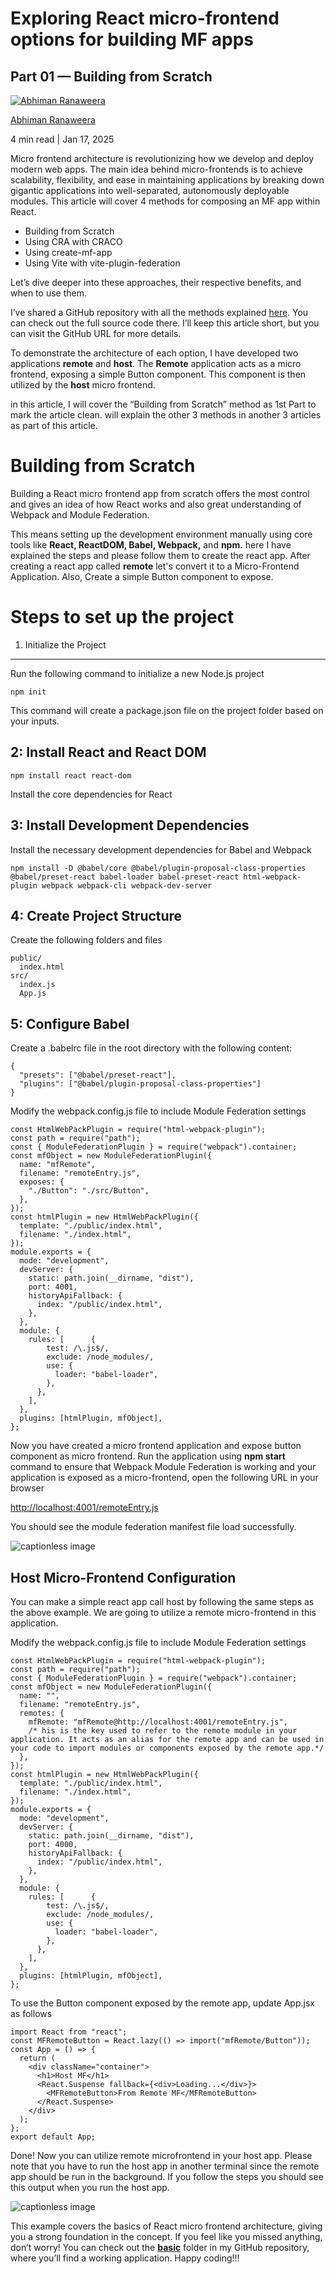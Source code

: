 # Exploring React micro-frontend options for building MF apps

## Part 01 — Building from Scratch

[![Abhiman Ranaweera](https://miro.medium.com/v2/resize:fill:64:64/1*5csW6IzMy7Uq75Y-KjI36w.jpeg)](https://medium.com/@abhimanranaweera?source=post_page---byline--819cc6602b80---------------------------------------)

[Abhiman Ranaweera](https://medium.com/@abhimanranaweera?source=post_page---byline--819cc6602b80---------------------------------------)

4 min read | Jan 17, 2025

Micro frontend architecture is revolutionizing how we develop and deploy modern web apps. The main idea behind micro-frontends is to achieve scalability, flexibility, and ease in maintaining applications by breaking down gigantic applications into well-separated, autonomously deployable modules. This article will cover 4 methods for composing an MF app within React.

- Building from Scratch
- Using CRA with CRACO
- Using create-mf-app
- Using Vite with vite-plugin-federation

Let’s dive deeper into these approaches, their respective benefits, and when to use them.

I’ve shared a GitHub repository with all the methods explained [here](https://github.com/abhimax/react-micro-frontend-demo-series). You can check out the full source code there. I’ll keep this article short, but you can visit the GitHub URL for more details.

To demonstrate the architecture of each option, I have developed two applications **remote** and **host**. The **Remote** application acts as a micro frontend, exposing a simple Button component. This component is then utilized by the **host** micro frontend.

in this article, I will cover the “Building from Scratch” method as 1st Part to mark the article clean. will explain the other 3 methods in another 3 articles as part of this article.

# Building from Scratch

Building a React micro frontend app from scratch offers the most control and gives an idea of how React works and also great understanding of Webpack and Module Federation.

This means setting up the development environment manually using core tools like **React, ReactDOM, Babel, Webpack,** and **npm.** here I have explained the steps and please follow them to create the react app. After creating a react app called **remote** let's convert it to a Micro-Frontend Application. Also, Create a simple Button component to expose.

# Steps to set up the project

1. Initialize the Project

---

Run the following command to initialize a new Node.js project

```
npm init
```

This command will create a package.json file on the project folder based on your inputs.

## 2: Install React and React DOM

```
npm install react react-dom
```

Install the core dependencies for React

## 3: Install Development Dependencies

Install the necessary development dependencies for Babel and Webpack

```
npm install -D @babel/core @babel/plugin-proposal-class-properties @babel/preset-react babel-loader babel-preset-react html-webpack-plugin webpack webpack-cli webpack-dev-server
```

## 4: Create Project Structure

Create the following folders and files

```
public/
  index.html
src/
  index.js
  App.js
```

## 5: Configure Babel

Create a .babelrc file in the root directory with the following content:

```
{
  "presets": ["@babel/preset-react"],
  "plugins": ["@babel/plugin-proposal-class-properties"]
}
```

Modify the webpack.config.js file to include Module Federation settings

```
const HtmlWebPackPlugin = require("html-webpack-plugin");
const path = require("path");
const { ModuleFederationPlugin } = require("webpack").container;
const mfObject = new ModuleFederationPlugin({
  name: "mfRemote",
  filename: "remoteEntry.js",
  exposes: {
    "./Button": "./src/Button",
  },
});
const htmlPlugin = new HtmlWebPackPlugin({
  template: "./public/index.html",
  filename: "./index.html",
});
module.exports = {
  mode: "development",
  devServer: {
    static: path.join(__dirname, "dist"),
    port: 4001,
    historyApiFallback: {
      index: "/public/index.html",
    },
  },
  module: {
    rules: [      {
        test: /\.js$/,
        exclude: /node_modules/,
        use: {
          loader: "babel-loader",
        },
      },
    ],
  },
  plugins: [htmlPlugin, mfObject],
};
```

Now you have created a micro frontend application and expose button component as micro frontend. Run the application using **npm start** command to ensure that Webpack Module Federation is working and your application is exposed as a micro-frontend, open the following URL in your browser

[http://localhost:4001/remoteEntry.js](http://localhost:4001/remoteEntry.js)

You should see the module federation manifest file load successfully.

![captionless image](https://miro.medium.com/v2/resize:fit:1400/format:webp/1*6OlrUYKVPZzqXLNuXuNZFw.png)

## Host Micro-Frontend Configuration

You can make a simple react app call host by following the same steps as the above example. We are going to utilize a remote micro-frontend in this application.

Modify the webpack.config.js file to include Module Federation settings

```
const HtmlWebPackPlugin = require("html-webpack-plugin");
const path = require("path");
const { ModuleFederationPlugin } = require("webpack").container;
const mfObject = new ModuleFederationPlugin({
  name: "",
  filename: "remoteEntry.js",
  remotes: {
    mfRemote: "mfRemote@http://localhost:4001/remoteEntry.js",
    /* his is the key used to refer to the remote module in your application. It acts as an alias for the remote app and can be used in your code to import modules or components exposed by the remote app.*/
  },
});
const htmlPlugin = new HtmlWebPackPlugin({
  template: "./public/index.html",
  filename: "./index.html",
});
module.exports = {
  mode: "development",
  devServer: {
    static: path.join(__dirname, "dist"),
    port: 4000,
    historyApiFallback: {
      index: "/public/index.html",
    },
  },
  module: {
    rules: [      {
        test: /\.js$/,
        exclude: /node_modules/,
        use: {
          loader: "babel-loader",
        },
      },
    ],
  },
  plugins: [htmlPlugin, mfObject],
};
```

To use the Button component exposed by the remote app, update App.jsx as follows

```
import React from "react";
const MFRemoteButton = React.lazy(() => import("mfRemote/Button"));
const App = () => {
  return (
    <div className="container">
      <h1>Host MF</h1>
      <React.Suspense fallback={<div>Loading...</div>}>
        <MFRemoteButton>From Remote MF</MFRemoteButton>
      </React.Suspense>
    </div>
  );
};
export default App;
```

Done! Now you can utilize remote microfrontend in your host app. Please note that you have to run the host app in another terminal since the remote app should be run in the background. If you follow the steps you should see this output when you run the host app.

![captionless image](https://miro.medium.com/v2/resize:fit:1368/format:webp/1*vFaQwJQd-9JXMJX-eca5ng.png)

This example covers the basics of React micro frontend architecture, giving you a strong foundation in the concept. If you feel like you missed anything, don’t worry! You can check out the [**basic**](https://github.com/abhimax/react-micro-frontend-demo-series/tree/main/basic) folder in my GitHub repository, where you’ll find a working application. Happy coding!!!
